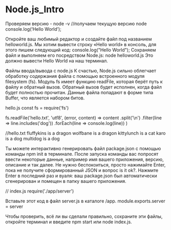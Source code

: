 # Node.js_Intro
Проверяем версию -  node -v //получаем текущую версию
node 
console.log(‘Hello World’); 

Откройте ваш любимый редактор и создайте файл под названием helloworld.js. Мы хотим вывести строку «Hello world» в консоль, для этого пишем следующий код:
console.log("Hello World");
Сохраняем файл и выполняем его посредством Node.js:
node helloworld.js
Это должно вывести Hello World на наш терминал.

Файлы ввода/вывода с node.js
К счастью, Node.js сильно облегчает обработку содержания файла с помощью встроенного модуля filesystem (fs). Модуль fs имеет функцию readFile, которая берёт путь к файлу и обратный вызов. Обратный вызов будет исполнен, когда файл будет полностью прочитан. Данные файла попадают в форме типа Buffer, что является набором битов. 

hello.js
const fs = require('fs')

fs.readFile('hello.txt', 'utf8', (error, content) =>
  content
    .split('\n')
    .filter(line => line.includes('dog'))
    .forEach(line => console.log(line))
)

//hello.txt
fluffykins is a dragon
wolfbane is a dragon
kittylunch is a cat
karo is a dog
multidog is a dog

Ты можете интерактивно генерировать файл package.json с помощью команды npm init в терминале. После запуска команды вас попросят ввести некоторые данные, например имя вашего приложения, версию, описание и так далее. Не нужно беспокоиться, просто нажимайте Enter, пока не получите сформированный JSON и вопрос is it ok?. Нажмите Enter в последний раз и вуаля: ваш package.json был автоматически сгенерирован и помещен в папку вашего приложения.

// index.js
require('./app/server')

Вставьте этот код в файл server.js в каталоге /app.
module.exports.server = server

Чтобы проверить, всё ли вы сделали правильно, сохраните эти файлы, откройте терминал и введите npm start или node index.js.


